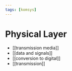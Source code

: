 ```yaml
---
tags: [komsys]
---
```

# Physical Layer

- [[transmission media]]
- [[data and signals]]
- [[conversion to digital]]
- [[transmission]]